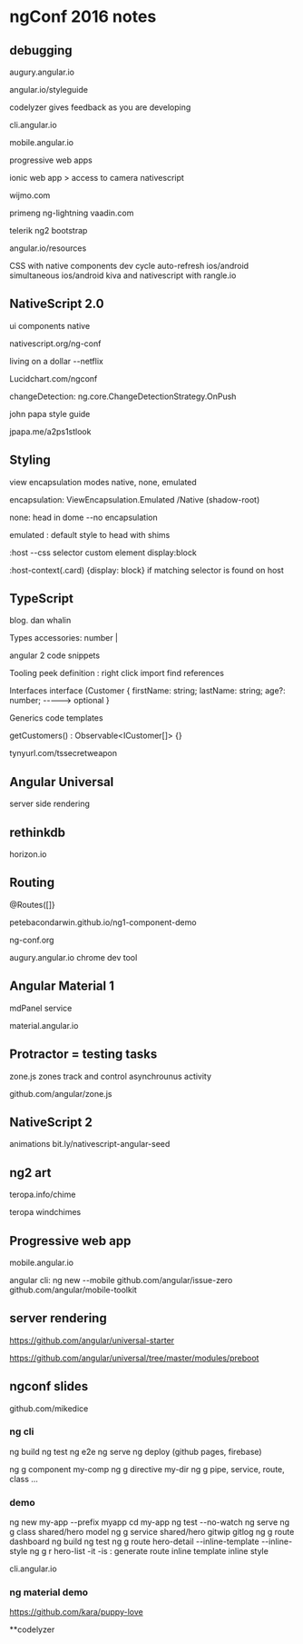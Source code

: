 # ngConf 2016 notes

## debugging
augury.angular.io

angular.io/styleguide

codelyzer
gives feedback as you are developing

cli.angular.io

mobile.angular.io

progressive web apps

ionic web app > access to camera
nativescript

wijmo.com

primeng
ng-lightning
vaadin.com

telerik
ng2 bootstrap

angular.io/resources



CSS with native components
dev cycle auto-refresh ios/android
simultaneous ios/android
kiva and nativescript with rangle.io

## NativeScript 2.0
ui components native

nativescript.org/ng-conf

living on a dollar --netflix


Lucidchart.com/ngconf

changeDetection: ng.core.ChangeDetectionStrategy.OnPush

john papa style guide

jpapa.me/a2ps1stlook


## Styling

view encapsulation modes 
native, none, emulated

encapsulation: ViewEncapsulation.Emulated /Native (shadow-root)

none: head in dome --no encapsulation

emulated : default style to head with shims

:host   --css selector custom element display:block


:host-context(.card) {display: block}   if matching selector is found on host

## TypeScript
blog. dan whalin

Types
accessories: number | 

angular 2 code snippets

Tooling
peek definition : right click import
find references

Interfaces
interface (Customer {
firstName: string;
lastName: string;
age?: number;   -----> optional
}

Generics
code templates 

getCustomers() : Observable<ICustomer[]> {}

tynyurl.com/tssecretweapon



## Angular Universal
server side rendering


## rethinkdb
horizon.io


## Routing
@Routes([]}

petebacondarwin.github.io/ng1-component-demo

ng-conf.org

augury.angular.io
chrome dev tool

## Angular Material 1
mdPanel service

material.angular.io

## Protractor = testing tasks
zone.js
zones track and control asynchrounus activity

github.com/angular/zone.js

## NativeScript 2
animations
bit.ly/nativescript-angular-seed

## ng2 art
teropa.info/chime

teropa windchimes

## Progressive web app
mobile.angular.io

angular cli:   ng new --mobile
github.com/angular/issue-zero
github.com/angular/mobile-toolkit


## server rendering

https://github.com/angular/universal-starter

https://github.com/angular/universal/tree/master/modules/preboot

## ngconf slides
github.com/mikedice 

### ng cli
ng build
ng test
ng e2e
ng serve
ng deploy (github pages, firebase)

ng g component my-comp
ng g directive my-dir
ng g pipe, service, route, class ...

### demo
ng new my-app --prefix myapp
cd my-app
ng test --no-watch
ng serve
ng g class shared/hero model
ng g service shared/hero
gitwip
gitlog
ng g route dashboard
ng build
ng test
ng g route hero-detail --inline-template --inline-style
ng g r hero-list -it -is    : generate route inline template inline style

cli.angular.io


### ng material demo
https://github.com/kara/puppy-love

**codelyzer
